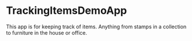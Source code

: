 # TrackingItemsDemoApp

This app is for keeping track of items. Anything from stamps in a collection to furniture in the house or office.

